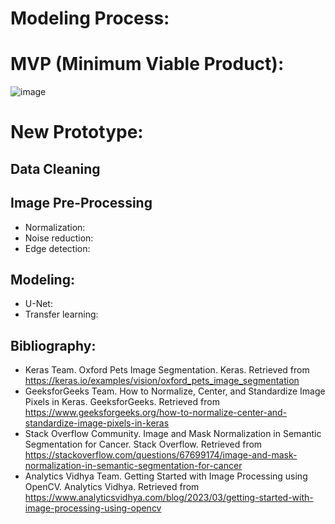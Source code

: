 # Modeling Process:
# MVP (Minimum Viable Product):
![image](https://github.com/isi-mube/Tech-Test-ML-Hand/assets/90038586/350359ea-a197-475e-b67f-35132e11b055)

# New Prototype:
## Data Cleaning

## Image Pre-Processing
* Normalization:
* Noise reduction:
* Edge detection:

## Modeling:
* U-Net:
* Transfer learning:

## Bibliography:
* Keras Team. Oxford Pets Image Segmentation. Keras. Retrieved from https://keras.io/examples/vision/oxford_pets_image_segmentation
* GeeksforGeeks Team. How to Normalize, Center, and Standardize Image Pixels in Keras. GeeksforGeeks. Retrieved from https://www.geeksforgeeks.org/how-to-normalize-center-and-standardize-image-pixels-in-keras
* Stack Overflow Community. Image and Mask Normalization in Semantic Segmentation for Cancer. Stack Overflow. Retrieved from https://stackoverflow.com/questions/67699174/image-and-mask-normalization-in-semantic-segmentation-for-cancer
* Analytics Vidhya Team. Getting Started with Image Processing using OpenCV. Analytics Vidhya. Retrieved from https://www.analyticsvidhya.com/blog/2023/03/getting-started-with-image-processing-using-opencv
